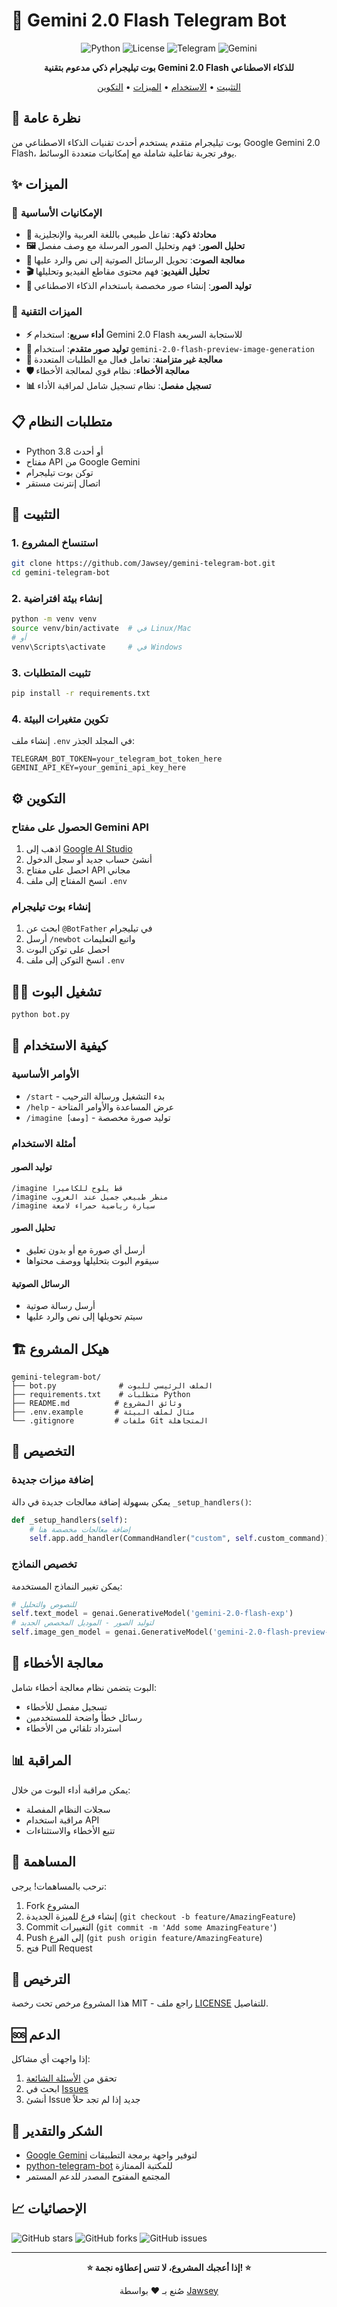 # 🤖 Gemini 2.0 Flash Telegram Bot

<div align="center">

![Python](https://img.shields.io/badge/python-v3.8+-blue.svg)
![License](https://img.shields.io/badge/license-MIT-green.svg)
![Telegram](https://img.shields.io/badge/Telegram-Bot-blue.svg)
![Gemini](https://img.shields.io/badge/Gemini-2.0%20Flash-orange.svg)

**بوت تيليجرام ذكي مدعوم بتقنية Gemini 2.0 Flash للذكاء الاصطناعي**

[التثبيت](#-التثبيت) • [الاستخدام](#-الاستخدام) • [الميزات](#-الميزات) • [التكوين](#️-التكوين)

</div>

## 🌟 نظرة عامة

بوت تيليجرام متقدم يستخدم أحدث تقنيات الذكاء الاصطناعي من Google Gemini 2.0 Flash، يوفر تجربة تفاعلية شاملة مع إمكانيات متعددة الوسائط.

## ✨ الميزات

### 🎯 الإمكانيات الأساسية
- **💬 محادثة ذكية**: تفاعل طبيعي باللغة العربية والإنجليزية
- **🖼️ تحليل الصور**: فهم وتحليل الصور المرسلة مع وصف مفصل
- **🎤 معالجة الصوت**: تحويل الرسائل الصوتية إلى نص والرد عليها
- **🎬 تحليل الفيديو**: فهم محتوى مقاطع الفيديو وتحليلها
- **🎨 توليد الصور**: إنشاء صور مخصصة باستخدام الذكاء الاصطناعي

### 🔧 الميزات التقنية
- **⚡ أداء سريع**: استخدام Gemini 2.0 Flash للاستجابة السريعة
- **🎨 توليد صور متقدم**: استخدام `gemini-2.0-flash-preview-image-generation`
- **🔄 معالجة غير متزامنة**: تعامل فعال مع الطلبات المتعددة
- **🛡️ معالجة الأخطاء**: نظام قوي لمعالجة الأخطاء
- **📊 تسجيل مفصل**: نظام تسجيل شامل لمراقبة الأداء

## 📋 متطلبات النظام

- Python 3.8 أو أحدث
- مفتاح API من Google Gemini
- توكن بوت تيليجرام
- اتصال إنترنت مستقر

## 🚀 التثبيت

### 1. استنساخ المشروع
```bash
git clone https://github.com/Jawsey/gemini-telegram-bot.git
cd gemini-telegram-bot
```

### 2. إنشاء بيئة افتراضية
```bash
python -m venv venv
source venv/bin/activate  # في Linux/Mac
# أو
venv\Scripts\activate     # في Windows
```

### 3. تثبيت المتطلبات
```bash
pip install -r requirements.txt
```

### 4. تكوين متغيرات البيئة
إنشاء ملف `.env` في المجلد الجذر:
```env
TELEGRAM_BOT_TOKEN=your_telegram_bot_token_here
GEMINI_API_KEY=your_gemini_api_key_here
```

## ⚙️ التكوين

### الحصول على مفتاح Gemini API
1. اذهب إلى [Google AI Studio](https://aistudio.google.com/)
2. أنشئ حساب جديد أو سجل الدخول
3. احصل على مفتاح API مجاني
4. انسخ المفتاح إلى ملف `.env`

### إنشاء بوت تيليجرام
1. ابحث عن `@BotFather` في تيليجرام
2. أرسل `/newbot` واتبع التعليمات
3. احصل على توكن البوت
4. انسخ التوكن إلى ملف `.env`

## 🏃‍♂️ تشغيل البوت

```bash
python bot.py
```

## 📱 كيفية الاستخدام

### الأوامر الأساسية
- `/start` - بدء التشغيل ورسالة الترحيب
- `/help` - عرض المساعدة والأوامر المتاحة
- `/imagine [وصف]` - توليد صورة مخصصة

### أمثلة الاستخدام

#### توليد الصور
```
/imagine قط يلوح للكاميرا
/imagine منظر طبيعي جميل عند الغروب
/imagine سيارة رياضية حمراء لامعة
```

#### تحليل الصور
- أرسل أي صورة مع أو بدون تعليق
- سيقوم البوت بتحليلها ووصف محتواها

#### الرسائل الصوتية
- أرسل رسالة صوتية
- سيتم تحويلها إلى نص والرد عليها

## 🏗️ هيكل المشروع

```
gemini-telegram-bot/
├── bot.py              # الملف الرئيسي للبوت
├── requirements.txt    # متطلبات Python
├── README.md          # وثائق المشروع
├── .env.example       # مثال لملف البيئة
└── .gitignore         # ملفات Git المتجاهلة
```

## 🔧 التخصيص

### إضافة ميزات جديدة
يمكن بسهولة إضافة معالجات جديدة في دالة `_setup_handlers()`:

```python
def _setup_handlers(self):
    # إضافة معالجات مخصصة هنا
    self.app.add_handler(CommandHandler("custom", self.custom_command))
```

### تخصيص النماذج
يمكن تغيير النماذج المستخدمة:

```python
# للنصوص والتحليل
self.text_model = genai.GenerativeModel('gemini-2.0-flash-exp')
# لتوليد الصور - الموديل المخصص الجديد
self.image_gen_model = genai.GenerativeModel('gemini-2.0-flash-preview-image-generation')
```

## 🐛 معالجة الأخطاء

البوت يتضمن نظام معالجة أخطاء شامل:
- تسجيل مفصل للأخطاء
- رسائل خطأ واضحة للمستخدمين
- استرداد تلقائي من الأخطاء

## 📊 المراقبة

يمكن مراقبة أداء البوت من خلال:
- سجلات النظام المفصلة
- مراقبة استخدام API
- تتبع الأخطاء والاستثناءات

## 🤝 المساهمة

نرحب بالمساهمات! يرجى:

1. Fork المشروع
2. إنشاء فرع للميزة الجديدة (`git checkout -b feature/AmazingFeature`)
3. Commit التغييرات (`git commit -m 'Add some AmazingFeature'`)
4. Push إلى الفرع (`git push origin feature/AmazingFeature`)
5. فتح Pull Request

## 📄 الترخيص

هذا المشروع مرخص تحت رخصة MIT - راجع ملف [LICENSE](LICENSE) للتفاصيل.

## 🆘 الدعم

إذا واجهت أي مشاكل:

1. تحقق من [الأسئلة الشائعة](#-الأسئلة-الشائعة)
2. ابحث في [Issues](https://github.com/Jawsey/gemini-telegram-bot/issues)
3. أنشئ Issue جديد إذا لم تجد حلاً

## 🙏 الشكر والتقدير

- [Google Gemini](https://gemini.google.com/) لتوفير واجهة برمجة التطبيقات
- [python-telegram-bot](https://github.com/python-telegram-bot/python-telegram-bot) للمكتبة الممتازة
- المجتمع المفتوح المصدر للدعم المستمر

## 📈 الإحصائيات

![GitHub stars](https://img.shields.io/github/stars/Jawsey/gemini-telegram-bot.svg?style=social)
![GitHub forks](https://img.shields.io/github/forks/Jawsey/gemini-telegram-bot.svg?style=social)
![GitHub issues](https://img.shields.io/github/issues/Jawsey/gemini-telegram-bot.svg)

---

<div align="center">

**⭐ إذا أعجبك المشروع، لا تنس إعطاؤه نجمة! ⭐**

صُنع بـ ❤️ بواسطة [Jawsey](https://github.com/Jawsey)

</div>